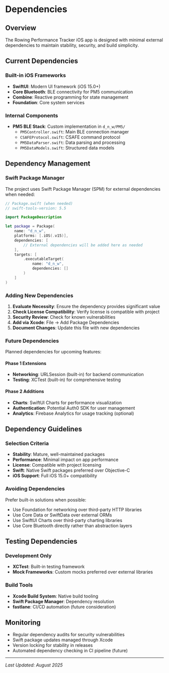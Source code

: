 # Dependencies

## Overview

The Rowing Performance Tracker iOS app is designed with minimal external dependencies to maintain stability, security, and build simplicity.

## Current Dependencies

### Built-in iOS Frameworks
- **SwiftUI**: Modern UI framework (iOS 15.0+)
- **Core Bluetooth**: BLE connectivity for PM5 communication
- **Combine**: Reactive programming for state management
- **Foundation**: Core system services

### Internal Components
- **PM5 BLE Stack**: Custom implementation in `d_n_w/PM5/`
  - `PM5Controller.swift`: Main BLE connection manager
  - `CSAFEProtocol.swift`: CSAFE command protocol
  - `PM5DataParser.swift`: Data parsing and processing
  - `PM5DataModels.swift`: Structured data models

## Dependency Management

### Swift Package Manager
The project uses Swift Package Manager (SPM) for external dependencies when needed:

```swift
// Package.swift (when needed)
// swift-tools-version: 5.5

import PackageDescription

let package = Package(
    name: "d_n_w",
    platforms: [.iOS(.v15)],
    dependencies: [
        // External dependencies will be added here as needed
    ],
    targets: [
        .executableTarget(
            name: "d_n_w",
            dependencies: []
        )
    ]
)
```

### Adding New Dependencies

1. **Evaluate Necessity**: Ensure the dependency provides significant value
2. **Check License Compatibility**: Verify license is compatible with project
3. **Security Review**: Check for known vulnerabilities
4. **Add via Xcode**: File → Add Package Dependencies
5. **Document Changes**: Update this file with new dependencies

### Future Dependencies

Planned dependencies for upcoming features:

#### Phase 1 Extensions
- **Networking**: URLSession (built-in) for backend communication
- **Testing**: XCTest (built-in) for comprehensive testing

#### Phase 2 Additions
- **Charts**: SwiftUI Charts for performance visualization
- **Authentication**: Potential Auth0 SDK for user management
- **Analytics**: Firebase Analytics for usage tracking (optional)

## Dependency Guidelines

### Selection Criteria
- **Stability**: Mature, well-maintained packages
- **Performance**: Minimal impact on app performance
- **License**: Compatible with project licensing
- **Swift**: Native Swift packages preferred over Objective-C
- **iOS Support**: Full iOS 15.0+ compatibility

### Avoiding Dependencies
Prefer built-in solutions when possible:
- Use Foundation for networking over third-party HTTP libraries
- Use Core Data or SwiftData over external ORMs
- Use SwiftUI Charts over third-party charting libraries
- Use Core Bluetooth directly rather than abstraction layers

## Testing Dependencies

### Development Only
- **XCTest**: Built-in testing framework
- **Mock Frameworks**: Custom mocks preferred over external libraries

### Build Tools
- **Xcode Build System**: Native build tooling
- **Swift Package Manager**: Dependency resolution
- **fastlane**: CI/CD automation (future consideration)

## Monitoring

- Regular dependency audits for security vulnerabilities
- Swift package updates managed through Xcode
- Version locking for stability in releases
- Automated dependency checking in CI pipeline (future)

---

*Last Updated: August 2025*
